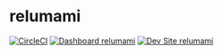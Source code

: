 # relumami

[![CircleCI](https://circleci.com/gh/shaal/relumami.svg?style=shield)](https://circleci.com/gh/shaal/relumami)
[![Dashboard relumami](https://img.shields.io/badge/dashboard-relumami-yellow.svg)](https://dashboard.pantheon.io/sites/f9cbbe08-9967-48e3-ab06-a3271c305ec9#dev/code)
[![Dev Site relumami](https://img.shields.io/badge/site-relumami-blue.svg)](http://dev-relumami.pantheonsite.io/)